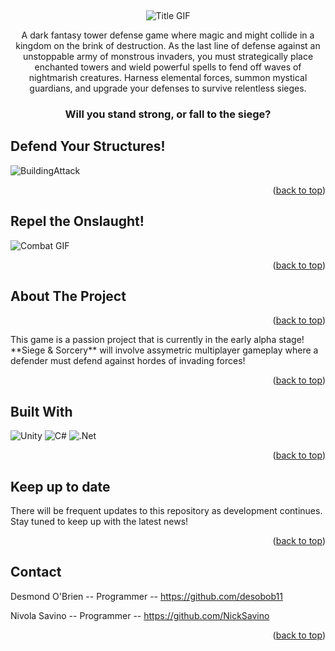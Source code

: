 
<a id="readme-top"></a>





<br />
<div align="center">
  <a href="https://github.com/NickSavino/SiegeAndSorcery">
  </a>
  


![Title GIF](https://github.com/user-attachments/assets/afd1cb5b-125f-48f6-a3c5-f851bc71d018)




  <p align="center">
A dark fantasy tower defense game where magic and might collide in a kingdom on the brink of destruction. As the last line of defense against an unstoppable army of monstrous invaders, you must strategically place enchanted towers and wield powerful spells to fend off waves of nightmarish creatures. Harness elemental forces, summon mystical guardians, and upgrade your defenses to survive relentless sieges. 
  
### **Will you stand strong, or fall to the siege?**
  </p>
</div>

## Defend Your Structures!

![BuildingAttack](https://github.com/user-attachments/assets/9c99a505-bb3f-4046-ab1f-c9c0bca2cc46)
<p align="right">(<a href="#readme-top">back to top</a>)</p>

## Repel the Onslaught!
![Combat GIF](https://github.com/user-attachments/assets/71d0239b-b131-460e-8a3a-fca959d2bfb0)

<p align="right">(<a href="#readme-top">back to top</a>)</p>


## About The Project

<p align="right">(<a href="#readme-top">back to top</a>)</p>
This game is a passion project that is currently in the early alpha stage! **Siege & Sorcery** will involve assymetric multiplayer
gameplay where a defender must defend against hordes of invading forces!
<p align="right">(<a href="#readme-top">back to top</a>)</p>

## Built With

![Unity](https://img.shields.io/badge/unity-%23000000.svg?style=for-the-badge&logo=unity&logoColor=white)
![C#](https://img.shields.io/badge/c%23-%23239120.svg?style=for-the-badge&logo=csharp&logoColor=white)
![.Net](https://img.shields.io/badge/.NET-5C2D91?style=for-the-badge&logo=.net&logoColor=white)
<p align="right">(<a href="#readme-top">back to top</a>)</p>


## Keep up to date
There will be frequent updates to this repository as development continues. Stay tuned to keep up with the latest news!
<p align="right">(<a href="#readme-top">back to top</a>)</p>


## Contact

Desmond O'Brien -- Programmer -- https://github.com/desobob11

Nivola Savino -- Programmer -- https://github.com/NickSavino


<p align="right">(<a href="#readme-top">back to top</a>)</p>

